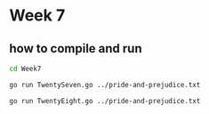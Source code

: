 # Week 7

## how to compile and run

```bash
cd Week7

go run TwentySeven.go ../pride-and-prejudice.txt

go run TwentyEight.go ../pride-and-prejudice.txt

```